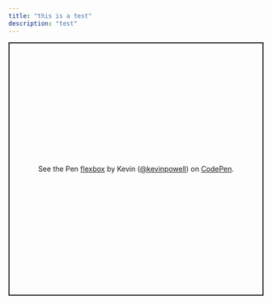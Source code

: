 ```yaml
---
title: "this is a test"
description: "test"
---
```

 
<p class="codepen" data-height="500" data-theme-id="dark" data-default-tab="css,result" data-user="kevinpowell" data-slug-hash="BaQeZyL" data-editable="true" style="height: 500px; box-sizing: border-box; display: flex; align-items: center; justify-content: center; border: 2px solid; margin: 1em 0; padding: 1em;" data-pen-title="flexbox">
  <span>See the Pen <a href="https://codepen.io/kevinpowell/pen/BaQeZyL">
  flexbox</a> by Kevin (<a href="https://codepen.io/kevinpowell">@kevinpowell</a>)
  on <a href="https://codepen.io">CodePen</a>.</span>
</p>
<script async src="https://cpwebassets.codepen.io/assets/embed/ei.js"></script>